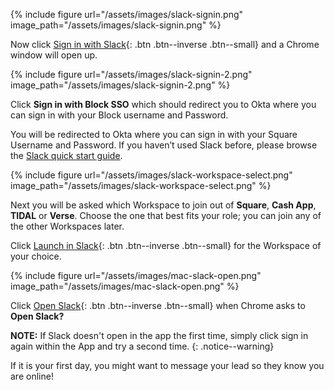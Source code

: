 {% include figure url="/assets/images/slack-signin.png" image_path="/assets/images/slack-signin.png" %}

Now click [Sign in with Slack](){: .btn .btn--inverse .btn--small} and a Chrome window will open up.

{% include figure url="/assets/images/slack-signin-2.png" image_path="/assets/images/slack-signin-2.png" %}

Click __Sign in with Block SSO__ which should redirect you to Okta where you can sign in with your Block username and Password.

You will be redirected to Okta where you can sign in with your Square Username and Password. If you haven’t used Slack before, please browse the [Slack quick start guide](https://slack.com/intl/en-gb/help/articles/360059928654-How-to-use-Slack--your-quick-start-guide).

{% include figure url="/assets/images/slack-workspace-select.png" image_path="/assets/images/slack-workspace-select.png" %}

Next you will be asked which Workspace to join out of __Square__, __Cash App__, __TIDAL__ or __Verse__. Choose the one that best fits your role; you can join any of the other Workspaces later.

Click [Launch in Slack](){: .btn .btn--inverse .btn--small} for the Workspace of your choice.

{% include figure url="/assets/images/mac-slack-open.png" image_path="/assets/images/mac-slack-open.png" %}

Click [Open Slack](){: .btn .btn--inverse .btn--small} when Chrome asks to __Open Slack?__

__NOTE:__ If Slack doesn't open in the app the first time, simply click sign in again within the App and try a second time.
{: .notice--warning}

If it is your first day, you might want to message your lead so they know you are online!